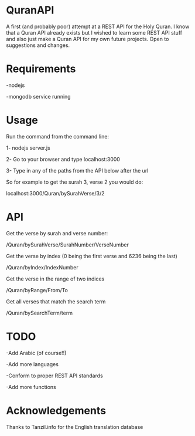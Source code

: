 QuranAPI
============

A first (and probably poor) attempt at a REST API for the Holy Quran. I know that a Quran API already exists but I wished to learn some REST API stuff and also just make a Quran API for my own future projects. Open to suggestions and changes.

Requirements
=================

-nodejs

-mongodb service running

Usage
===================
Run the command from the command line:

1- nodejs server.js

2- Go to your browser and type localhost:3000

3- Type in any of the paths from the API below after the url

So for example to get the surah 3, verse 2 you would do:

localhost:3000/Quran/bySurahVerse/3/2

API
===============================

Get the verse by surah and verse number:

/Quran/bySurahVerse/SurahNumber/VerseNumber   

Get the verse by index (0 being the first verse and 6236 being the last)

/Quran/byIndex/IndexNumber

Get the verse in the range of two indices

/Quran/byRange/From/To

Get all verses that match the search term

/Quran/bySearchTerm/term


TODO
=================================

-Add Arabic (of course!!)

-Add more languages

-Conform to proper REST API standards

-Add more functions


Acknowledgements
===============================

Thanks to Tanzil.info for the English translation database

